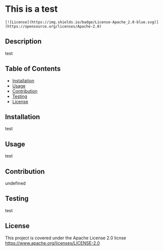 # This is a test
    [![License](https://img.shields.io/badge/License-Apache_2.0-blue.svg)](https://opensource.org/licenses/Apache-2.0)
    
## Description
test
    
## Table of Contents

  - [Installation](#installation)
  - [Usage](#usage)
  - [Contribution](#contribution)
  - [Testing](#testing)
  - [License](#license)
  
    
## Installation
test
    
## Usage
test
    
## Contribution
undefined
    
## Testing
test
    
## License
This project is covered under the Apache License 2.0 licnse
https://www.apache.org/licenses/LICENSE-2.0
